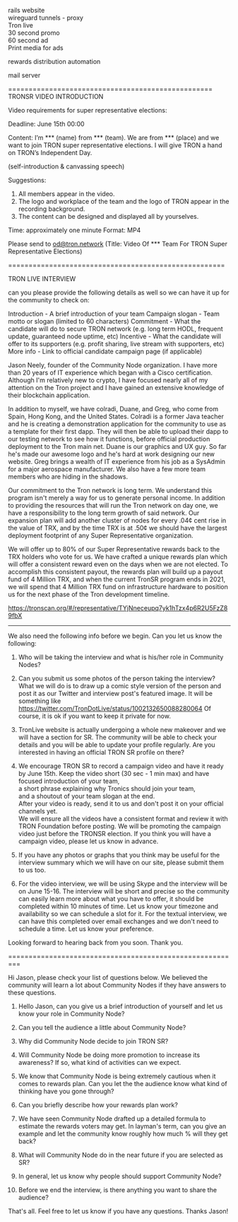 rails website  
wireguard tunnels - proxy  
Tron live  
30 second promo  
60 second ad  
Print media for ads  

rewards distribution automation  

mail server  


==================================================  
TRONSR VIDEO INTRODUCTION

Video requirements for super representative elections:

Deadline: June 15th 00:00

Content:
I’m *** (name) from *** (team). We are from *** (place) and we want to join TRON super representative elections. I will give TRON a hand on TRON’s Independent Day.  

(self-introduction & canvassing speech)
 
Suggestions:

1. All members appear in the video.
2. The logo and workplace of the team and the logo of TRON appear in the recording background.
3. The content can be designed and displayed all by yourselves.

Time: approximately one minute
Format: MP4

Please send to od@tron.network (Title: Video Of *** Team For TRON Super Representative Elections)

=====================================================  

TRON LIVE INTERVIEW

can you please provide the following details as well so we can have it up for the community to check on:

Introduction - A brief introduction of your team
Campaign slogan - Team motto or slogan (limited to 60 characters)
Commitment - What the candidate will do to secure TRON network (e.g. long term HODL, frequent update, guaranteed node uptime, etc)
Incentive - What the candidate will offer to its supporters (e.g. profit sharing, live stream with supporters, etc)
More info - Link to official candidate campaign page (if applicable) 



Jason Neely, founder of the Community Node organization. I have more than 20 years of IT experience which began with a Cisco certification. Although I'm relatively new to crypto, I have focused nearly all of my attention on the Tron project and I have gained an extensive knowledge of their blockchain application.

In addition to myself, we have colradi, Duane, and Greg, who come from Spain, Hong Kong, and the United States. Colradi is a former Java teacher and he is creating a demonstration application for the community to use as a template for their first dapp. They will then be able to upload their dapp to our testing network to see how it functions, before official production deployment to the Tron main net. Duane is our graphics and UX guy. So far he's made our awesome logo and he's hard at work designing our new website. Greg brings a wealth of IT experience from his job as a SysAdmin for a major aerospace manufacturer. We also have a few more team members who are hiding in the shadows.

Our commitment to the Tron network is long term. We understand this program isn't merely a way for us to generate personal income. In addition to providing the resources that will run the Tron network on day one, we have a responsibility to the long term growth of said network. Our expansion plan will add another cluster of nodes for every .04¢ cent rise in the value of TRX, and by the time TRX is at .50¢ we should have the largest deployment footprint of any Super Representative organization.

We will offer up to 80% of our Super Representative rewards back to the TRX holders who vote for us. We have crafted a unique rewards plan which will offer a consistent reward even on the days when we are not elected. To accomplish this consistent payout, the rewards plan will build up a payout fund of 4 Million TRX, and when the current TronSR program ends in 2021, we will spend that 4 Million TRX fund on infrastructure hardware to position us for the next phase of the Tron development timeline.



https://tronscan.org/#/representative/TYjNneceupq7yk1hTzx4p6R2U5FzZ89fbX

 








-------------------------------------------

We also need the following info before we begin. Can you let us know the following:

1) Who will be taking the interview and what is his/her role in Community Nodes?

2) Can you submit us some photos of the person taking the interview? What we will do is to draw up a comic style version of the person and post it as our Twitter and interview post's featured image. It will be something like https://twitter.com/TronDotLive/status/1002132650088280064  Of course, it is ok if you want to keep it private for now.

3) TronLive website is actually undergoing a whole new makeover and we will have a section for SR. The community will be able to check your details and you will be able to update your profile regularly. Are you interested in having an official TRON SR profile on there?

4) We encourage TRON SR to record a campaign video and have it ready by June 15th. Keep the video short (30 sec - 1 min max) and have  
focused introduction of your team,  
a short phrase explaining why Tronics should join your team,  
and a shoutout of your team slogan at the end.  
After your video is ready, send it to us and don't post it on your official channels yet.  
We will ensure all the videos have a consistent format and review it with TRON Foundation before posting. We will be promoting the campaign video just before the TRONSR election. If you think you will have a campaign video, please let us know in advance.

5) If you have any photos or graphs that you think may be useful for the interview summary which we will have on our site, please submit them to us too.

6) For the video interview, we will be using Skype and the interview will be on June 15-16. The interview will be short and precise so the community can easily learn more about what you have to offer, it should be completed within 10 minutes of time. Let us know your timezone and availability so we can schedule a slot for it. For the textual interview, we can have this completed over email exchanges and we don't need to schedule a time. Let us know your preference.
 
Looking forward to hearing back from you soon. Thank you.




=========================================================


Hi Jason, please check your list of questions below.
We believed the community will learn a lot about Community Nodes if they have answers to these questions.

1. Hello Jason, can you give us a brief introduction of yourself and let us know your role in Community Node?

2. Can you tell the audience a little about Community Node?

3. Why did Community Node decide to join TRON SR?

4. Will Community Node be doing more promotion to increase its awareness? If so, what kind of activities can we expect.

5. We know that Community Node is being extremely cautious when it comes to rewards plan. Can you let the the audience know what kind of thinking have you gone through?

6. Can you briefly describe how your rewards plan work?

7. We have seen Community Node drafted up a detailed formula to estimate the rewards voters may get. In layman's term, can you give an example and let the community know roughly how much % will they get back?

8. What will Community Node do in the near future if you are selected as SR?

9. In general, let us know why people should support Community Node?

10. Before we end the interview, is there anything you want to share the audience?

That's all. Feel free to let us know if you have any questions. Thanks Jason!
